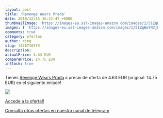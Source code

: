 ```yaml
---
layout: post
title: 'Revenge Wears Prada'
date: 2019/12/15 16:23:47 +0000
thumbnailImage: 'https://images-eu.ssl-images-amazon.com/images/I/51ZqBwYN3jL._SL200_.jpg'
images: [ 'https://images-eu.ssl-images-amazon.com/images/I/51ZqBwYN3jL._SL200_.jpg' ]
comments: true
category: ofertas
author: ring
slug: 147671617X
description:
actualPrice: 4.63 EUR
comparePrice: 14.75 EUR
inStock: true
---
```


Tienes [Revenge Wears Prada](https://www.amazon.com/dp/147671617X/?tag=redken08-20) a precio de oferta de 4.63 EUR (original: 14.75 EUR) en el siguiente enlace!

[![](https://images-eu.ssl-images-amazon.com/images/I/51ZqBwYN3jL._SL200_.jpg)](https://www.amazon.com/dp/147671617X/?tag=redken08-20)

[Accede a la oferta!!](https://www.amazon.com/dp/147671617X/?tag=redken08-20)

[Consulta otras ofertas en nuestro canal de telegram](https://t.me/s/ofertas25)

